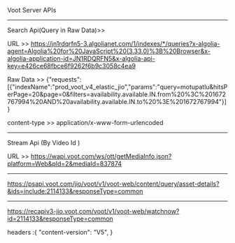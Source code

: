 Voot Server APIs

---

Search Api(Query in Raw Data)>>

URL >> https://jn1rdqrfn5-3.algolianet.com/1/indexes/*/queries?x-algolia-agent=Algolia%20for%20JavaScript%20(3.33.0)%3B%20Browser&x-algolia-application-id=JN1RDQRFN5&x-algolia-api-key=e426ce68fbce6f9262f6b9c3058c4ea9

Raw Data >> {"requests":[{"indexName":"prod_voot_v4_elastic_jio","params":"query=motupatlu&hitsPerPage=20&page=0&filters=availability.available.IN.from%20%3C%201672767994%20AND%20availability.available.IN.to%20%3E%201672767994"}]}

content-type >> application/x-www-form-urlencoded

---

Stream Api (By Video Id )

URL >> https://wapi.voot.com/ws/ott/getMediaInfo.json?platform=Web&pId=2&mediaId=837874

---

https://psapi.voot.com/jio/voot/v1/voot-web/content/query/asset-details?&ids=include:2114133&responseType=common

---

https://recapiv3-jio.voot.com/voot/v1/voot-web/watchnow?id=2114133&responseType=common

headers :{
"content-version": "V5",
}
